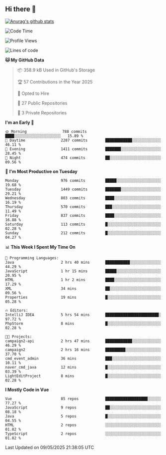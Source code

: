 ## Hi there 👋

[![Anurag's github stats](https://github-readme-stats.vercel.app/api?username=Songwonseok)](https://github.com/anuraghazra/github-readme-stats)



<!--START_SECTION:waka-->
![Code Time](http://img.shields.io/badge/Code%20Time-3%2C440%20hrs%2018%20mins-blue)

![Profile Views](http://img.shields.io/badge/Profile%20Views-0-blue)

![Lines of code](https://img.shields.io/badge/From%20Hello%20World%20I%27ve%20Written-34.8%20million%20lines%20of%20code-blue)

**🐱 My GitHub Data** 

> 📦 358.9 kB Used in GitHub's Storage 
 > 
> 🏆 57 Contributions in the Year 2025
 > 
> 💼 Opted to Hire
 > 
> 📜 27 Public Repositories 
 > 
> 🔑 3 Private Repositories 
 > 
**I'm an Early 🐤** 

```text
🌞 Morning                788 commits         ████░░░░░░░░░░░░░░░░░░░░░   15.89 % 
🌆 Daytime                2287 commits        ████████████░░░░░░░░░░░░░   46.11 % 
🌃 Evening                1411 commits        ███████░░░░░░░░░░░░░░░░░░   28.45 % 
🌙 Night                  474 commits         ██░░░░░░░░░░░░░░░░░░░░░░░   09.56 % 
```
📅 **I'm Most Productive on Tuesday** 

```text
Monday                   976 commits         █████░░░░░░░░░░░░░░░░░░░░   19.68 % 
Tuesday                  1449 commits        ███████░░░░░░░░░░░░░░░░░░   29.21 % 
Wednesday                803 commits         ████░░░░░░░░░░░░░░░░░░░░░   16.19 % 
Thursday                 570 commits         ███░░░░░░░░░░░░░░░░░░░░░░   11.49 % 
Friday                   837 commits         ████░░░░░░░░░░░░░░░░░░░░░   16.88 % 
Saturday                 113 commits         █░░░░░░░░░░░░░░░░░░░░░░░░   02.28 % 
Sunday                   212 commits         █░░░░░░░░░░░░░░░░░░░░░░░░   04.27 % 
```


📊 **This Week I Spent My Time On** 

```text
💬 Programming Languages: 
Java                     2 hrs 40 mins       ███████████░░░░░░░░░░░░░░   44.29 % 
JavaScript               1 hr 15 mins        █████░░░░░░░░░░░░░░░░░░░░   20.95 % 
HTML                     1 hr 2 mins         ████░░░░░░░░░░░░░░░░░░░░░   17.29 % 
XML                      34 mins             ██░░░░░░░░░░░░░░░░░░░░░░░   09.56 % 
Properties               19 mins             █░░░░░░░░░░░░░░░░░░░░░░░░   05.28 % 

🔥 Editors: 
IntelliJ IDEA            5 hrs 54 mins       ████████████████████████░   97.72 % 
PhpStorm                 8 mins              █░░░░░░░░░░░░░░░░░░░░░░░░   02.28 % 

🐱‍💻 Projects: 
campaign2-api            2 hrs 47 mins       ████████████░░░░░░░░░░░░░   46.29 % 
campaign2                2 hrs 16 mins       █████████░░░░░░░░░░░░░░░░   37.70 % 
cmd_event_admin          36 mins             ███░░░░░░░░░░░░░░░░░░░░░░   10.11 % 
naver_cmd_java           12 mins             █░░░░░░░░░░░░░░░░░░░░░░░░   03.39 % 
LightEditProject         8 mins              █░░░░░░░░░░░░░░░░░░░░░░░░   02.28 % 
```

**I Mostly Code in Vue** 

```text
Vue                      85 repos            ███████████████████░░░░░░   77.27 % 
JavaScript               9 repos             ██░░░░░░░░░░░░░░░░░░░░░░░   08.18 % 
Java                     5 repos             █░░░░░░░░░░░░░░░░░░░░░░░░   04.55 % 
HTML                     2 repos             ░░░░░░░░░░░░░░░░░░░░░░░░░   01.82 % 
TypeScript               2 repos             ░░░░░░░░░░░░░░░░░░░░░░░░░   01.82 % 
```




 Last Updated on 09/05/2025 21:38:05 UTC
<!--END_SECTION:waka-->
